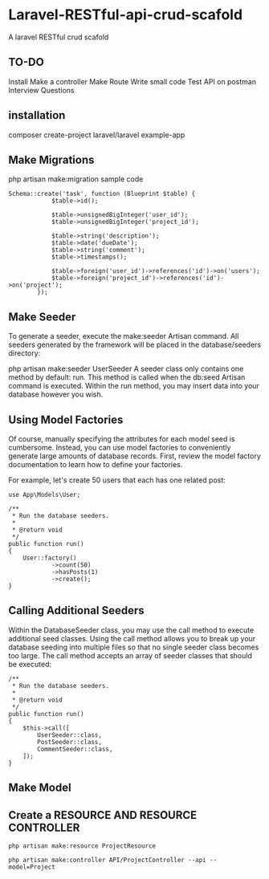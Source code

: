 # Laravel-RESTful-api-crud-scafold
A laravel RESTful crud scafold

## TO-DO 
Install 
Make a controller
Make Route
Write small code
Test API on postman
Interview Questions

## installation
composer create-project laravel/laravel example-app

## Make Migrations
php artisan make:migration
sample code

```
Schema::create('task', function (Blueprint $table) {
            $table->id();

            $table->unsignedBigInteger('user_id');
            $table->unsignedBigInteger('project_id');

            $table->string('description');
            $table->date('dueDate');
            $table->string('comment');
            $table->timestamps();

            $table->foreign('user_id')->references('id')->on('users');
            $table->foreign('project_id')->references('id')->on('project');
        });
```

## Make Seeder
To generate a seeder, execute the make:seeder Artisan command. All seeders generated by the framework will be placed in the database/seeders directory:

php artisan make:seeder UserSeeder
A seeder class only contains one method by default: run. This method is called when the db:seed Artisan command is executed. Within the run method, you may insert data into your database however you wish.

## Using Model Factories
Of course, manually specifying the attributes for each model seed is cumbersome. Instead, you can use model factories to conveniently generate large amounts of database records. First, review the model factory documentation to learn how to define your factories.

For example, let's create 50 users that each has one related post:

```
use App\Models\User;

/**
 * Run the database seeders.
 *
 * @return void
 */
public function run()
{
    User::factory()
            ->count(50)
            ->hasPosts(1)
            ->create();
}
```

## Calling Additional Seeders
Within the DatabaseSeeder class, you may use the call method to execute additional seed classes. Using the call method allows you to break up your database seeding into multiple files so that no single seeder class becomes too large. The call method accepts an array of seeder classes that should be executed:

```
/**
 * Run the database seeders.
 *
 * @return void
 */
public function run()
{
    $this->call([
        UserSeeder::class,
        PostSeeder::class,
        CommentSeeder::class,
    ]);
}

```

## Make Model

## Create a RESOURCE AND RESOURCE CONTROLLER

```
php artisan make:resource ProjectResource

php artisan make:controller API/ProjectController --api --model=Project

```


